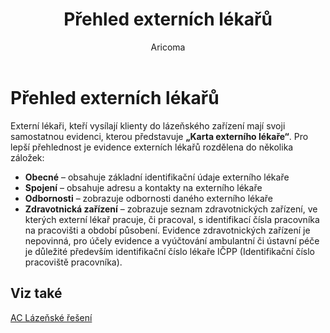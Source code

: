 ﻿---
    title: "Přehled externích lékařů"
    author: Aricoma
    ms.date: 04/30/2018
    ms.topic: article
    ms.prod: dynamics-nav-2017
    ms.contentlocale: cs-cz
    ms.lasthandoff: 04/30/2018
---

# Přehled externích lékařů

Externí lékaři, kteří vysílají klienty do lázeňského zařízení mají svoji samostatnou evidenci, kterou představuje **„Karta externího lékaře“**. 
Pro lepší přehlednost je evidence externích lékařů rozdělena do několika záložek:
-	**Obecné** – obsahuje základní identifikační údaje externího lékaře
-	**Spojení** – obsahuje adresu a kontakty na externího lékaře
-	**Odbornosti** – zobrazuje odbornosti daného externího lékaře
-	**Zdravotnická zařízení** – zobrazuje seznam zdravotnických zařízení, ve kterých externí lékař pracuje, či pracoval, s identifikací čísla pracovníka na pracovišti a období působení. Evidence zdravotnických zařízení je nepovinná, pro účely evidence a vyúčtování ambulantní či ústavní péče je důležité především identifikační číslo lékaře IČPP (Identifikační číslo pracoviště pracovníka). 



## <a name="see-also"></a>Viz také
[AC Lázeňské řešení](spa-solution.md)